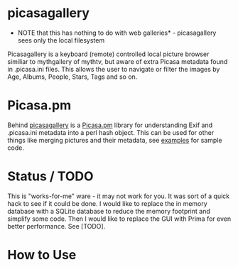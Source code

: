 # picasagallery

* NOTE that this has nothing to do with web galleries* - picasagallery
sees only the local filesystem

Picasagallery is a keyboard (remote) controlled local picture browser
similiar to mythgallery of mythtv, but aware of extra Picasa metadata
found in .picasa.ini files.  This allows the user to navigate or
filter the images by Age, Albums, People, Stars, Tags and so on.

# Picasa.pm

Behind [picasagallery](bin/picasagallery) is a
[Picasa.pm](lib/Picasa.pm) library for understanding Exif and
.picasa.ini metadata into a perl hash object.  This can be used for
other things like merging pictures and their metadata, see
[examples](examples) for sample code.

# Status / TODO

This is "works-for-me" ware - it may not work for you.  It was sort of
a quick hack to see if it could be done.  I would like to replace the
in memory database with a SQLite database to reduce the memory
footprint and simplify some code.  Then I would like to replace the
GUI with Prima for even better performance.  See [TODO].

# How to Use

